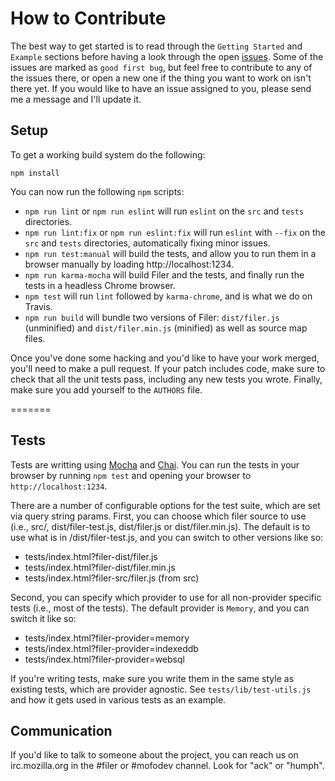 # How to Contribute

The best way to get started is to read through the `Getting Started` and `Example`
sections before having a look through the open [issues](https://github.com/js-platform/filer/issues).
Some of the issues are marked as `good first bug`, but feel free to contribute to
any of the issues there, or open a new one if the thing you want to work on isn't
there yet. If you would like to have an issue assigned to you, please send me a
message and I'll update it.

## Setup

To get a working build system do the following:

```
npm install
```

You can now run the following `npm` scripts:

* `npm run lint` or `npm run eslint` will run `eslint` on the `src` and `tests` directories.
* `npm run lint:fix` or `npm run eslint:fix` will run `eslint` with `--fix` on the `src` and `tests` directories, automatically fixing minor issues.
* `npm run test:manual` will build the tests, and allow you to run them in a browser manually by loading http://localhost:1234.
* `npm run karma-mocha` will build Filer and the tests, and finally run the tests in a headless Chrome browser.
* `npm test` will run `lint` followed by `karma-chrome`, and is what we do on Travis.
* `npm run build` will bundle two versions of Filer: `dist/filer.js` (unminified) and `dist/filer.min.js` (minified) as well as source map files.


Once you've done some hacking and you'd like to have your work merged, you'll need to
make a pull request. If your patch includes code, make sure to check that all the
unit tests pass, including any new tests you wrote. Finally, make sure you add yourself
to the `AUTHORS` file.

=======
## Tests

Tests are writting using [Mocha](http://visionmedia.github.io/mocha/) and [Chai](http://chaijs.com/api/bdd/).
You can run the tests in your browser by running `npm test` and opening your browser to `http://localhost:1234`.

There are a number of configurable options for the test suite, which are set via query string params.
First, you can choose which filer source to use (i.e., src/, dist/filer-test.js, dist/filer.js or dist/filer.min.js).
The default is to use what is in /dist/filer-test.js, and you can switch to other versions like so:
* tests/index.html?filer-dist/filer.js
* tests/index.html?filer-dist/filer.min.js
* tests/index.html?filer-src/filer.js (from src)

Second, you can specify which provider to use for all non-provider specific tests (i.e., most of the tests).
The default provider is `Memory`, and you can switch it like so:
* tests/index.html?filer-provider=memory
* tests/index.html?filer-provider=indexeddb
* tests/index.html?filer-provider=websql

If you're writing tests, make sure you write them in the same style as existing tests, which are
provider agnostic. See `tests/lib/test-utils.js` and how it gets used in various tests as
an example.

## Communication

If you'd like to talk to someone about the project, you can reach us on irc.mozilla.org in the #filer or #mofodev channel. Look for "ack" or "humph".

